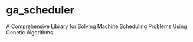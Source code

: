 # ga_scheduler
A Comprehensive Library for Solving Machine Scheduling Problems Using Genetic Algorithms
